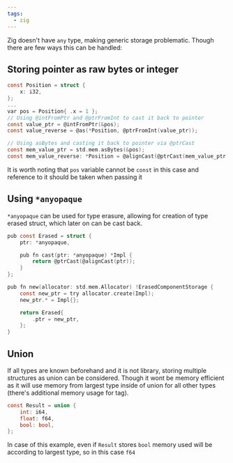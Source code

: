 ```yaml
---
tags:
  - zig
---
```

Zig doesn't have `any` type, making generic storage problematic. Though there are few ways this can be handled:

## Storing pointer as raw bytes or integer

```c
const Position = struct {
    x: i32,
};
...
var pos = Position{ .x = 1 };
// Using @intFromPtr and @ptrFromInt to cast it back to pointer
const value_ptr = @intFromPtr(&pos);
const value_reverse = @as(*Position, @ptrFromInt(value_ptr));

// Using asBytes and casting it back to pointer via @ptrCast
const mem_value_ptr = std.mem.asBytes(&pos);
const mem_value_reverse: *Position = @alignCast(@ptrCast(mem_value_ptr.ptr));
```
It is worth noting that  `pos` variable cannot be `const` in this case and reference to it should be taken when passing it

## Using `*anyopaque`
`*anyopaque` can be used for type erasure, allowing for creation of type erased struct, which later on can be cast back.
```c
pub const Erased = struct {
    ptr: *anyopaque,

    pub fn cast(ptr: *anyopaque) *Impl {
        return @ptrCast(@alignCast(ptr));
    }
};

pub fn new(allocator: std.mem.Allocator) !ErasedComponentStorage {
    const new_ptr = try allocator.create(Impl);
    new_ptr.* = Impl{};

    return Erased{
        .ptr = new_ptr,
    };
}
```
## Union
If all types are known beforehand and it is not library, storing multiple structures as union can be considered. Though it wont be memory efficient as it will use memory from largest type inside of union for all other types (there's additional memory usage for tag).
```c
const Result = union {
    int: i64,
    float: f64,
    bool: bool,
};
```
In case of this example, even if `Result` stores `bool` memory used will be according to largest type, so in this case `f64`